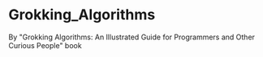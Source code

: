 # Grokking_Algorithms
By "Grokking Algorithms: An Illustrated Guide for Programmers and Other Curious People" book
